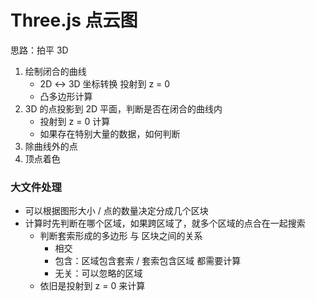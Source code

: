 # Three.js 点云图

思路：拍平 3D

1. 绘制闭合的曲线
    - 2D ↔ 3D 坐标转换  投射到 z = 0
    - 凸多边形计算
2. 3D 的点投影到 2D 平面，判断是否在闭合的曲线内
    - 投射到 z = 0 计算
    - 如果存在特别大量的数据，如何判断
3. 除曲线外的点
4. 顶点着色

### 大文件处理

- 可以根据图形大小 / 点的数量决定分成几个区块
- 计算时先判断在哪个区域，如果跨区域了，就多个区域的点合在一起搜索
    - 判断套索形成的多边形 与 区块之间的关系
        - 相交
        - 包含：区域包含套索 / 套索包含区域 都需要计算
        - 无关：可以忽略的区域
    - 依旧是投射到 z = 0 来计算